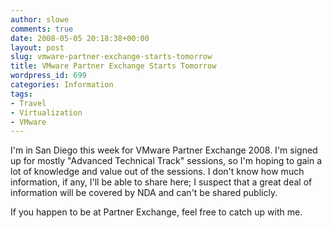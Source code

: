 ```yaml
---
author: slowe
comments: true
date: 2008-05-05 20:18:38+00:00
layout: post
slug: vmware-partner-exchange-starts-tomorrow
title: VMware Partner Exchange Starts Tomorrow
wordpress_id: 699
categories: Information
tags:
- Travel
- Virtualization
- VMware
---
```


I'm in San Diego this week for VMware Partner Exchange 2008. I'm signed up for mostly "Advanced Technical Track" sessions, so I'm hoping to gain a lot of knowledge and value out of the sessions. I don't know how much information, if any, I'll be able to share here; I suspect that a great deal of information will be covered by NDA and can't be shared publicly.

If you happen to be at Partner Exchange, feel free to catch up with me.
